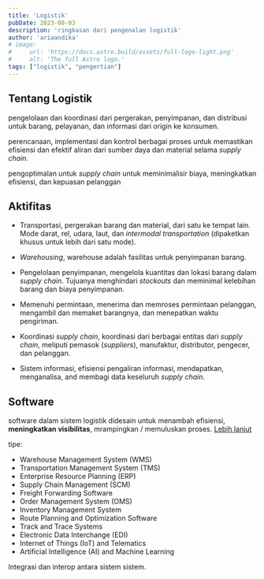 ```yaml
---
title: 'Logistik'
pubDate: 2023-08-03
description: 'ringkasan dari pengenalan logistik'
author: 'ariaandika'
# image:
#     url: 'https://docs.astro.build/assets/full-logo-light.png'
#     alt: 'The full Astro logo.'
tags: ["logistik", "pengertian"]
---
```

<!-- # Logistik -->

## Tentang Logistik

pengelolaan dan koordinasi dari pergerakan, penyimpanan, dan distribusi untuk barang, pelayanan, dan informasi dari origin ke konsumen.

perencanaan, implementasi dan kontrol berbagai proses untuk memastikan efisiensi dan efektif aliran dari sumber daya dan material selama *supply chain*.

pengoptimalan untuk *supply chain* untuk meminimalisir biaya, meningkatkan efisiensi, dan kepuasan pelanggan

## Aktifitas

- Transportasi, pergerakan barang dan material, dari satu ke tempat lain. Mode darat, rel, udara, laut, dan *intermodal transportation* (dipaketkan khusus untuk lebih dari satu mode).

- *Warehousing*, warehouse adalah fasilitas untuk penyimpanan barang.

- Pengelolaan penyimpanan, mengelola kuantitas dan lokasi barang dalam *supply chain*. Tujuanya menghindari *stockouts* dan meminimal kelebihan barang dan biaya penyimpanan.

- Memenuhi permintaan, menerima dan memroses permintaan pelanggan, mengambil dan memaket barangnya, dan menepatkan waktu pengiriman.

- Koordinasi *supply chain*, koordinasi dari berbagai entitas dari *supply chain*, meliputi pemasok (*suppliers*), manufaktur, distributor, pengecer, dan pelanggan.

- Sistem informasi, efisiensi pengaliran informasi, mendapatkan, menganalisa, and membagi data keseluruh *supply chain*.

## Software

software dalam sistem logistik didesain untuk menambah efisiensi, **meningkatkan visibilitas**, mrampingkan / memuluskan proses.
[Lebih lanjut](./logistik/sistem.md)

tipe:

- Warehouse Management System (WMS)
- Transportation Management System (TMS)
- Enterprise Resource Planning (ERP)
- Supply Chain Management (SCM)
- Freight Forwarding Software
- Order Management System (OMS)
- Inventory Management System
- Route Planning and Optimization Software
- Track and Trace Systems
- Electronic Data Interchange (EDI)
- Internet of Things (IoT) and Telematics
- Artificial Intelligence (AI) and Machine Learning

Integrasi dan interop antara sistem sistem.
